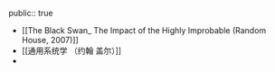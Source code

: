 public:: true

- [[The Black Swan_ The Impact of the Highly Improbable (Random House, 2007)]]
- [[通用系统学 （约翰 盖尔）]]
-